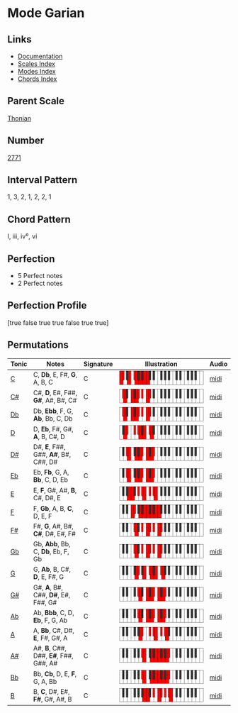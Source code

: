 # Mode Garian

## Links

- [Documentation](index.md)
- [Scales Index](Scales.md)
- [Modes Index](Modes.md)
- [Chords Index](Chords.md)

## Parent Scale

[Thonian](ScaleThonian.md)

## Number

[2771](https://ianring.com/musictheory/scales/2771)

## Interval Pattern

1, 3, 2, 1, 2, 2, 1

## Chord Pattern

I, iii, iv⁰, vi

## Perfection

- 5 Perfect notes
- 2 Perfect notes

## Perfection Profile

[true false true true false true true]

## Permutations

| Tonic | Notes | Signature | Illustration | Audio |
|-------|-------|-----------|--------------|-------|
| [C](ModeCNaturalGarian.md) | C, **Db**, E, F#, **G**, A, B, C | C | ![CNaturalGarian](ModeCNaturalGarian.png) | [midi](https://github.com/edipermadi/music/blob/main/docs/ModeCNaturalGarian.mid?raw=true) |
| [C#](ModeCSharpGarian.md) | C#, **D**, E#, F##, **G#**, A#, B#, C# | C | ![CSharpGarian](ModeCSharpGarian.png) | [midi](https://github.com/edipermadi/music/blob/main/docs/ModeCSharpGarian.mid?raw=true) |
| [Db](ModeDFlatGarian.md) | Db, **Ebb**, F, G, **Ab**, Bb, C, Db | C | ![DFlatGarian](ModeDFlatGarian.png) | [midi](https://github.com/edipermadi/music/blob/main/docs/ModeDFlatGarian.mid?raw=true) |
| [D](ModeDNaturalGarian.md) | D, **Eb**, F#, G#, **A**, B, C#, D | C | ![DNaturalGarian](ModeDNaturalGarian.png) | [midi](https://github.com/edipermadi/music/blob/main/docs/ModeDNaturalGarian.mid?raw=true) |
| [D#](ModeDSharpGarian.md) | D#, **E**, F##, G##, **A#**, B#, C##, D# | C | ![DSharpGarian](ModeDSharpGarian.png) | [midi](https://github.com/edipermadi/music/blob/main/docs/ModeDSharpGarian.mid?raw=true) |
| [Eb](ModeEFlatGarian.md) | Eb, **Fb**, G, A, **Bb**, C, D, Eb | C | ![EFlatGarian](ModeEFlatGarian.png) | [midi](https://github.com/edipermadi/music/blob/main/docs/ModeEFlatGarian.mid?raw=true) |
| [E](ModeENaturalGarian.md) | E, **F**, G#, A#, **B**, C#, D#, E | C | ![ENaturalGarian](ModeENaturalGarian.png) | [midi](https://github.com/edipermadi/music/blob/main/docs/ModeENaturalGarian.mid?raw=true) |
| [F](ModeFNaturalGarian.md) | F, **Gb**, A, B, **C**, D, E, F | C | ![FNaturalGarian](ModeFNaturalGarian.png) | [midi](https://github.com/edipermadi/music/blob/main/docs/ModeFNaturalGarian.mid?raw=true) |
| [F#](ModeFSharpGarian.md) | F#, **G**, A#, B#, **C#**, D#, E#, F# | C | ![FSharpGarian](ModeFSharpGarian.png) | [midi](https://github.com/edipermadi/music/blob/main/docs/ModeFSharpGarian.mid?raw=true) |
| [Gb](ModeGFlatGarian.md) | Gb, **Abb**, Bb, C, **Db**, Eb, F, Gb | C | ![GFlatGarian](ModeGFlatGarian.png) | [midi](https://github.com/edipermadi/music/blob/main/docs/ModeGFlatGarian.mid?raw=true) |
| [G](ModeGNaturalGarian.md) | G, **Ab**, B, C#, **D**, E, F#, G | C | ![GNaturalGarian](ModeGNaturalGarian.png) | [midi](https://github.com/edipermadi/music/blob/main/docs/ModeGNaturalGarian.mid?raw=true) |
| [G#](ModeGSharpGarian.md) | G#, **A**, B#, C##, **D#**, E#, F##, G# | C | ![GSharpGarian](ModeGSharpGarian.png) | [midi](https://github.com/edipermadi/music/blob/main/docs/ModeGSharpGarian.mid?raw=true) |
| [Ab](ModeAFlatGarian.md) | Ab, **Bbb**, C, D, **Eb**, F, G, Ab | C | ![AFlatGarian](ModeAFlatGarian.png) | [midi](https://github.com/edipermadi/music/blob/main/docs/ModeAFlatGarian.mid?raw=true) |
| [A](ModeANaturalGarian.md) | A, **Bb**, C#, D#, **E**, F#, G#, A | C | ![ANaturalGarian](ModeANaturalGarian.png) | [midi](https://github.com/edipermadi/music/blob/main/docs/ModeANaturalGarian.mid?raw=true) |
| [A#](ModeASharpGarian.md) | A#, **B**, C##, D##, **E#**, F##, G##, A# | C | ![ASharpGarian](ModeASharpGarian.png) | [midi](https://github.com/edipermadi/music/blob/main/docs/ModeASharpGarian.mid?raw=true) |
| [Bb](ModeBFlatGarian.md) | Bb, **Cb**, D, E, **F**, G, A, Bb | C | ![BFlatGarian](ModeBFlatGarian.png) | [midi](https://github.com/edipermadi/music/blob/main/docs/ModeBFlatGarian.mid?raw=true) |
| [B](ModeBNaturalGarian.md) | B, **C**, D#, E#, **F#**, G#, A#, B | C | ![BNaturalGarian](ModeBNaturalGarian.png) | [midi](https://github.com/edipermadi/music/blob/main/docs/ModeBNaturalGarian.mid?raw=true) |
